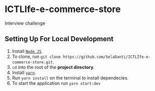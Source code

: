 # ICTLIfe-e-commerce-store
Interview challenge

## Setting Up For Local Development

1. Install [`Node JS`](https://nodejs.org/en/).
2. To clone, run `git clone https://github.com/SelaDanti/ICTLIfe-e-commerce-store.git`.
3. `cd` into the root of the **project directory**.
4. Install [`yarn`](https://yarnpkg.com/en/docs/install#mac-stable).
5. Run `yarn install` on the terminal to install dependecies.
8. To start the application run `yarn start:dev`